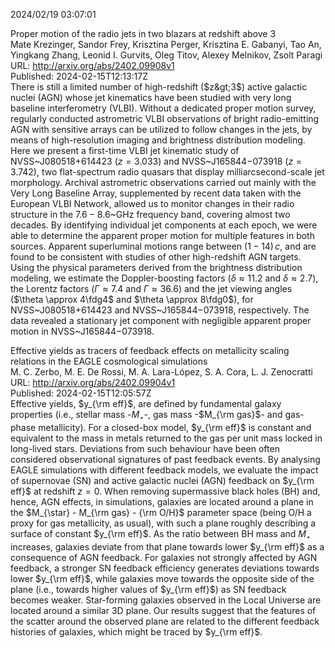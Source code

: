 2024/02/19 03:07:01  

Proper motion of the radio jets in two blazars at redshift above 3  
Mate Krezinger, Sandor Frey, Krisztina Perger, Krisztina E. Gabanyi, Tao An, Yingkang Zhang, Leonid I. Gurvits, Oleg Titov, Alexey Melnikov, Zsolt Paragi  
URL: http://arxiv.org/abs/2402.09908v1  
Published: 2024-02-15T12:13:17Z  
  There is still a limited number of high-redshift ($z&gt;3$) active galactic nuclei (AGN) whose jet kinematics have been studied with very long baseline interferometry (VLBI). Without a dedicated proper motion survey, regularly conducted astrometric VLBI observations of bright radio-emitting AGN with sensitive arrays can be utilized to follow changes in the jets, by means of high-resolution imaging and brightness distribution modeling. Here we present a first-time VLBI jet kinematic study of NVSS~J080518$+$614423 ($z = 3.033$) and NVSS~J165844$-$073918 ($z = 3.742$), two flat-spectrum radio quasars that display milliarcsecond-scale jet morphology. Archival astrometric observations carried out mainly with the Very Long Baseline Array, supplemented by recent data taken with the European VLBI Network, allowed us to monitor changes in their radio structure in the $7.6-8.6$~GHz frequency band, covering almost two decades. By identifying individual jet components at each epoch, we were able to determine the apparent proper motion for multiple features in both sources. Apparent superluminal motions range between $(1-14)\,c$, and are found to be consistent with studies of other high-redshift AGN targets. Using the physical parameters derived from the brightness distribution modeling, we estimate the Doppler-boosting factors ($\delta \approx 11.2$ and $\delta \approx 2.7$), the Lorentz factors ($\Gamma \approx 7.4$ and $\Gamma \approx 36.6$) and the jet viewing angles ($\theta \approx 4\fdg4$ and $\theta \approx 8\fdg0$), for NVSS~J080518$+$614423 and NVSS~J165844$-$073918, respectively. The data revealed a stationary jet component with negligible apparent proper motion in NVSS~J165844$-$073918.   

Effective yields as tracers of feedback effects on metallicity scaling
  relations in the EAGLE cosmological simulations  
M. C. Zerbo, M. E. De Rossi, M. A. Lara-López, S. A. Cora, L. J. Zenocratti  
URL: http://arxiv.org/abs/2402.09904v1  
Published: 2024-02-15T12:05:57Z  
  Effective yields, $y_{\rm eff}$, are defined by fundamental galaxy properties (i.e., stellar mass -$M_{\star}$-, gas mass -$M_{\rm gas}$- and gas-phase metallicity). For a closed-box model, $y_{\rm eff}$ is constant and equivalent to the mass in metals returned to the gas per unit mass locked in long-lived stars. Deviations from such behaviour have been often considered observational signatures of past feedback events. By analysing EAGLE simulations with different feedback models, we evaluate the impact of supernovae (SN) and active galactic nuclei (AGN) feedback on $y_{\rm eff}$ at redshift $z=0$. When removing supermassive black holes (BH) and, hence, AGN effects, in simulations, galaxies are located around a plane in the $M_{\star} - M_{\rm gas} - {\rm O/H}$ parameter space (being O/H a proxy for gas metallicity, as usual), with such a plane roughly describing a surface of constant $y_{\rm eff}$. As the ratio between BH mass and $M_{\star}$ increases, galaxies deviate from that plane towards lower $y_{\rm eff}$ as a consequence of AGN feedback. For galaxies not strongly affected by AGN feedback, a stronger SN feedback efficiency generates deviations towards lower $y_{\rm eff}$, while galaxies move towards the opposite side of the plane (i.e., towards higher values of $y_{\rm eff}$) as SN feedback becomes weaker. Star-forming galaxies observed in the Local Universe are located around a similar 3D plane. Our results suggest that the features of the scatter around the observed plane are related to the different feedback histories of galaxies, which might be traced by $y_{\rm eff}$.   

